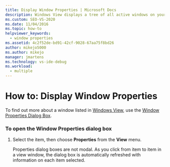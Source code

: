 ```yaml
---
title: Display Window Properties | Microsoft Docs
description: Windows View displays a tree of all active windows on your system. Learn how to display the properties of a window that appears in Windows View.
ms.custom: SEO-VS-2020
ms.date: 11/04/2016
ms.topic: how-to
helpviewer_keywords: 
  - window properties
ms.assetid: 4c2f52de-bd91-42cf-9028-67aa75f8bd26
author: mikejo5000
ms.author: mikejo
manager: jmartens
ms.technology: vs-ide-debug
ms.workload: 
  - multiple
---
```

# How to: Display Window Properties
To find out more about a window listed in [Windows View](../debugger/windows-view.md), use the [Window Properties Dialog Box](../debugger/window-properties-dialog-box.md).

### To open the Window Properties dialog box

1. Select the item, then choose **Properties** from the **View** menu.

   Properties dialog boxes are not modal. As you click from item to item in a view window, the dialog box is automatically refreshed with information on each item selected.